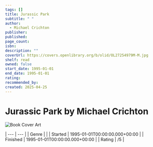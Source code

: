 ```yaml
---
tags: []
title: Jurassic Park
subtitle: " "
author:
  - Michael Crichton
publisher: 
published: 
page_count: 
isbn: 
description: ""
coverUrl: https://covers.openlibrary.org/b/olid/OL27254979M-M.jpg
shelf: read
owned: false
start_date: 1995-01-01
end_date: 1995-01-01
rating: 
recommended_by: 
created: 2025-04-25
---
```


# Jurassic Park by Michael Crichton

![Book Cover Art](https://covers.openlibrary.org/b/olid/OL27254979M-M.jpg)


| --- | --- |
| Genre |  |
| Started | 1995-01-01T00:00:00.000+00:00 |
| Finished | 1995-01-01T00:00:00.000+00:00 |
| Rating | /5 |

